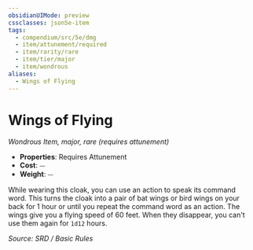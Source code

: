 ```yaml
---
obsidianUIMode: preview
cssclasses: json5e-item
tags:
  - compendium/src/5e/dmg
  - item/attunement/required
  - item/rarity/rare
  - item/tier/major
  - item/wondrous
aliases:
  - Wings of Flying
---
```

# Wings of Flying
*Wondrous Item, major, rare (requires attunement)*  

- **Properties**: Requires Attunement
- **Cost**: ⏤
- **Weight**: ⏤

While wearing this cloak, you can use an action to speak its command word. This turns the cloak into a pair of bat wings or bird wings on your back for 1 hour or until you repeat the command word as an action. The wings give you a flying speed of 60 feet. When they disappear, you can't use them again for `1d12` hours.

*Source: SRD / Basic Rules*